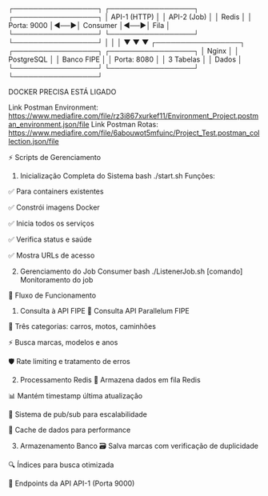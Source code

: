 ┌─────────────────┐    ┌─────────────────┐    ┌─────────────────┐
│   API-1 (HTTP)  │    │   API-2 (Job)   │    │     Redis       │
│   Porta: 9000   │◄──►│   Consumer      │◄──►│     Fila        │
└─────────────────┘    └─────────────────┘    └─────────────────┘
         │                       │                       │
         ▼                       ▼                       ▼
┌─────────────────┐    ┌─────────────────┐    ┌─────────────────┐
│   Nginx         │    │   PostgreSQL    │    │   Banco FIPE    │
│   Porta: 8080   │    │  3 Tabelas      │    │   Dados         │
└─────────────────┘    └─────────────────┘    └─────────────────┘

DOCKER PRECISA ESTÁ LIGADO

Link Postman Environment: https://www.mediafire.com/file/rz3i867xurkef11/Environment_Project.postman_environment.json/file
Link Postman Rotas: https://www.mediafire.com/file/6abouwot5mfuinc/Project_Test.postman_collection.json/file

⚡ Scripts de Gerenciamento
1. Inicialização Completa do Sistema
bash
./start.sh
Funções:

✅ Para containers existentes

✅ Constrói imagens Docker

✅ Inicia todos os serviços

✅ Verifica status e saúde

✅ Mostra URLs de acesso

2. Gerenciamento do Job Consumer
bash
./ListenerJob.sh [comando]  Monitoramento do job


🔄 Fluxo de Funcionamento
1. Consulta à API FIPE
📡 Consulta API Parallelum FIPE

🚗 Três categorias: carros, motos, caminhões

⚡ Busca marcas, modelos e anos

🛡️ Rate limiting e tratamento de erros

2. Processamento Redis
🎯 Armazena dados em fila Redis

📊 Mantém timestamp última atualização

🔄 Sistema de pub/sub para escalabilidade

💾 Cache de dados para performance

3. Armazenamento Banco
🗃️ Salva marcas com verificação de duplicidade

🔍 Índices para busca otimizada

🚀 Endpoints da API
API-1 (Porta 9000)
